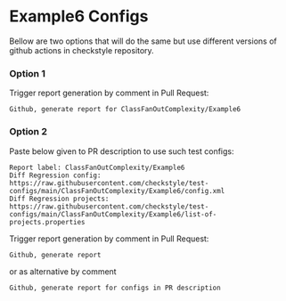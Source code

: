 # Example6 Configs

Bellow are two options that will do the same but use different versions
of github actions in checkstyle repository.


### Option 1
Trigger report generation by comment in Pull Request:
```
Github, generate report for ClassFanOutComplexity/Example6
```

### Option 2

Paste below given to PR description to use such test configs:
```
Report label: ClassFanOutComplexity/Example6
Diff Regression config: https://raw.githubusercontent.com/checkstyle/test-configs/main/ClassFanOutComplexity/Example6/config.xml
Diff Regression projects: https://raw.githubusercontent.com/checkstyle/test-configs/main/ClassFanOutComplexity/Example6/list-of-projects.properties
```

Trigger report generation by comment in Pull Request:
```
Github, generate report
```
or as alternative by comment
```
Github, generate report for configs in PR description
```
